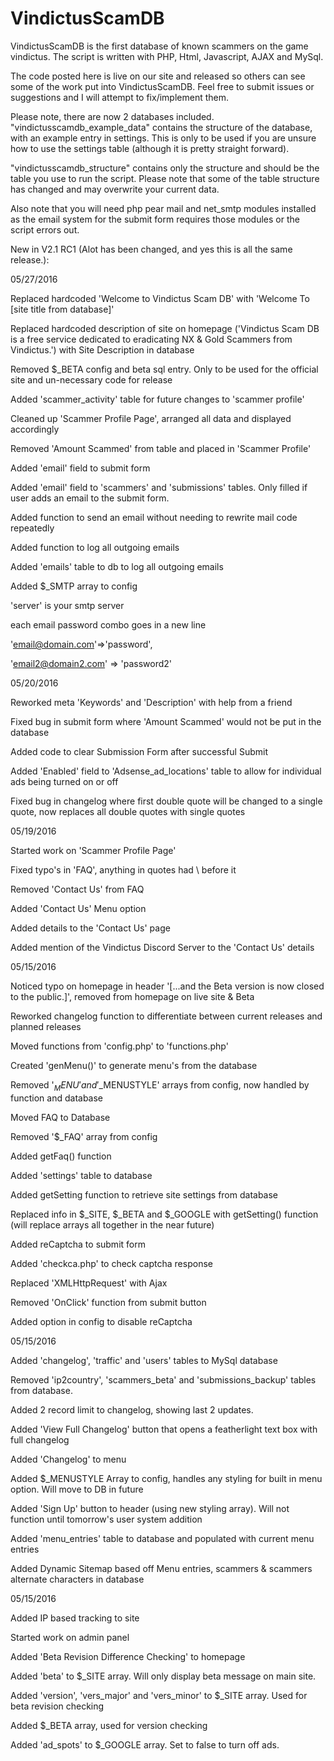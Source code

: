 # VindictusScamDB
VindictusScamDB is the first database of known scammers on the game vindictus. The script is written with PHP, Html, Javascript, AJAX and MySql.

The code posted here is live on our site and released so others can see some of the work put into VindictusScamDB. Feel free to submit issues or suggestions and I will attempt to fix/implement them.

Please note, there are now 2 databases included. 
"vindictusscamdb_example_data" contains the structure of the database, with an example entry in settings. This is only to be used if you are unsure how to use the settings table (although it is pretty straight forward). 

"vindictusscamdb_structure" contains only the structure and should be the table you use to run the script. Please note that some of the table structure has changed and may overwrite your current data.

Also note that you will need php pear mail and net_smtp modules installed as the email system for the submit form requires those modules or the script errors out.

New in V2.1 RC1 (Alot has been changed, and yes this is all the same release.):

05/27/2016

Replaced hardcoded 'Welcome to Vindictus Scam DB' with 'Welcome To [site title from database]'

Replaced hardcoded description of site on homepage ('Vindictus Scam DB is a free service dedicated to eradicating NX & Gold Scammers from Vindictus.') with Site Description in database

Removed $_BETA config and beta sql entry. Only to be used for the official site and un-necessary code for release

Added 'scammer_activity' table for future changes to 'scammer profile'

Cleaned up 'Scammer Profile Page', arranged all data and displayed accordingly

Removed 'Amount Scammed' from table and placed in 'Scammer Profile'

Added 'email' field to submit form

Added 'email' field to 'scammers' and 'submissions' tables. Only filled if user adds an email to the submit form.

Added function to send an email without needing to rewrite mail code repeatedly

Added function to log all outgoing emails

Added 'emails' table to db to log all outgoing emails

Added $_SMTP array to config

'server' is your smtp server

each email password combo goes in a new line

'email@domain.com'=>'password',

'email2@domain2.com' => 'password2'

05/20/2016

Reworked meta 'Keywords' and 'Description' with help from a friend

Fixed bug in submit form where 'Amount Scammed' would not be put in the database

Added code to clear Submission Form after successful Submit

Added 'Enabled' field to 'Adsense_ad_locations' table to allow for individual ads being turned on or off

Fixed bug in changelog where first double quote will be changed to a single quote, now replaces all double quotes with single quotes

05/19/2016

Started work on 'Scammer Profile Page'

Fixed typo's in 'FAQ', anything in quotes had \ before it

Removed 'Contact Us' from FAQ

Added 'Contact Us' Menu option

Added details to the 'Contact Us' page

Added mention of the Vindictus Discord Server to the 'Contact Us' details

05/15/2016

Noticed typo on homepage in header '[...and the Beta version is now closed to the public.]', removed from homepage on live site & Beta

Reworked changelog function to differentiate between current releases and planned releases

Moved functions from 'config.php' to 'functions.php'

Created 'genMenu()' to generate menu's from the database

Removed '$_MENU' and '$_MENUSTYLE' arrays from config, now handled by function and database

Moved FAQ to Database

Removed '$_FAQ' array from config

Added getFaq() function

Added 'settings' table to database

Added getSetting function to retrieve site settings from database

Replaced info in $_SITE, $_BETA and $_GOOGLE with getSetting() function (will replace arrays all together in the near future)

Added reCaptcha to submit form

Added 'checkca.php' to check captcha response

Replaced 'XMLHttpRequest' with Ajax

Removed 'OnClick' function from submit button

Added option in config to disable reCaptcha

05/15/2016

Added 'changelog', 'traffic' and 'users' tables to MySql database

Removed 'ip2country', 'scammers_beta' and 'submissions_backup' tables from database.

Added 2 record limit to changelog, showing last 2 updates.

Added 'View Full Changelog' button that opens a featherlight text box with full changelog

Added 'Changelog' to menu

Added $_MENUSTYLE Array to config, handles any styling for built in menu option. Will move to DB in future

Added 'Sign Up' button to header (using new styling array). Will not function until tomorrow's user system addition

Added 'menu_entries' table to database and populated with current menu entries

Added Dynamic Sitemap based off Menu entries, scammers & scammers alternate characters in database

05/15/2016

Added IP based tracking to site

Started work on admin panel

Added 'Beta Revision Difference Checking' to homepage

Added 'beta' to $_SITE array. Will only display beta message on main site.

Added 'version', 'vers_major' and 'vers_minor' to $_SITE array. Used for beta revision checking

Added $_BETA array, used for version checking

Added 'ad_spots' to $_GOOGLE array. Set to false to turn off ads.
